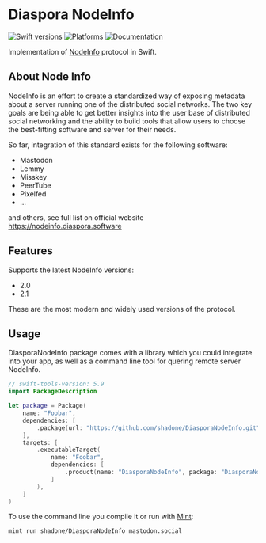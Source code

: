 # Diaspora NodeInfo

[![Swift versions][swift versions badge]][swift versions]
[![Platforms][platforms badge]][platforms]
[![Documentation][documentation badge]][documentation]

Implementation of [NodeInfo](https://nodeinfo.diaspora.software) protocol in Swift.

## About Node Info

NodeInfo is an effort to create a standardized way of exposing metadata about a server running one of the distributed social networks. The two key goals are being able to get better insights into the user base of distributed social networking and the ability to build tools that allow users to choose the best-fitting software and server for their needs.

So far, integration of this standard exists for the following software:

- Mastodon
- Lemmy
- Misskey
- PeerTube
- Pixelfed
- ...

and others, see full list on official website https://nodeinfo.diaspora.software

## Features

Supports the latest NodeInfo versions:
- 2.0
- 2.1

These are the most modern and widely used versions of the protocol.

## Usage

DiasporaNodeInfo package comes with a library which you could integrate into your app, as well as a command line tool for quering remote server NodeInfo.

```swift
// swift-tools-version: 5.9
import PackageDescription

let package = Package(
    name: "Foobar",
    dependencies: [
        .package(url: "https://github.com/shadone/DiasporaNodeInfo.git", from: "1.0.0"),
    ],
    targets: [
        .executableTarget(
            name: "Foobar",
            dependencies: [
                .product(name: "DiasporaNodeInfo", package: "DiasporaNodeInfo"),
            ]
        ),
    ]
)
```

To use the command line you compile it or run with [Mint](https://github.com/yonaskolb/Mint):

```sh
mint run shadone/DiasporaNodeInfo mastodon.social
```

[swift versions]: https://swiftpackageindex.com/shadone/DiasporaNodeInfo
[swift versions badge]: https://img.shields.io/endpoint?url=https%3A%2F%2Fswiftpackageindex.com%2Fapi%2Fpackages%2Fshadone%2FDiasporaNodeInfo%2Fbadge%3Ftype%3Dswift-versions
[platforms]: https://swiftpackageindex.com/shadone/DiasporaNodeInfo
[platforms badge]: https://img.shields.io/endpoint?url=https%3A%2F%2Fswiftpackageindex.com%2Fapi%2Fpackages%2Fshadone%2FDiasporaNodeInfo%2Fbadge%3Ftype%3Dplatforms
[documentation]: https://swiftpackageindex.com/shadone/DiasporaNodeInfo/main/documentation
[documentation badge]: https://img.shields.io/badge/Documentation-DocC-blue
